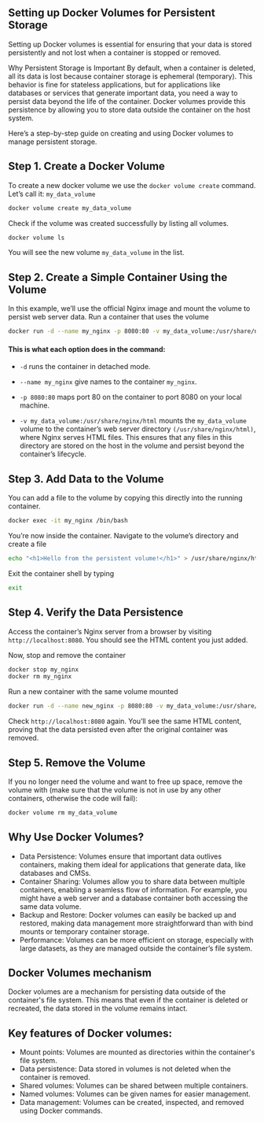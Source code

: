## Setting up Docker Volumes for Persistent Storage

Setting up Docker volumes is essential for ensuring that your data is stored persistently and not lost when a container is stopped or removed. 

Why Persistent Storage is Important
By default, when a container is deleted, all its data is lost because container storage is ephemeral (temporary). This behavior is fine for stateless applications, but for applications like databases or services that generate important data, you need a way to persist data beyond the life of the container. Docker volumes provide this persistence by allowing you to store data outside the container on the host system.

Here’s a step-by-step guide on creating and using Docker volumes to manage persistent storage.


## Step 1. Create a Docker Volume

To create a new docker volume we use the `docker volume create`
command. 
Let’s call it:
`my_data_volume`

```bash 
docker volume create my_data_volume
```

Check if the volume was created successfully by listing all volumes.
```bash 
docker volume ls
```
You will see the new volume `my_data_volume` in the list.


## Step 2. Create a Simple Container Using the Volume

In this example, we’ll use the official Nginx image and mount the volume to persist web server data.
Run a container that uses the volume
```bash 
docker run -d --name my_nginx -p 8080:80 -v my_data_volume:/usr/share/nginx/html nginx
```

#### This is what each option does in the command:

- `-d` runs the container in detached mode.

- `--name my_nginx` give names to the container `my_nginx`.

- `-p 8080:80` maps port 80 on the container to port 8080 on your local machine.

- `-v my_data_volume:/usr/share/nginx/html` mounts the `my_data_volume` volume to the container’s web server directory `(/usr/share/nginx/html)`, where Nginx serves HTML files. This ensures that any files in this directory are stored on the host in the volume and persist beyond the container’s lifecycle.


## Step 3. Add Data to the Volume

You can add a file to the volume by copying this directly into the running container. 
```bash 
docker exec -it my_nginx /bin/bash
```

You’re now inside the container. Navigate to the volume’s directory and create a file
```bash 
echo "<h1>Hello from the persistent volume!</h1>" > /usr/share/nginx/html/index.html
```

Exit the container shell by typing 
```bash 
exit
```


## Step 4. Verify the Data Persistence
Access the container’s Nginx server from a browser by visiting `http://localhost:8080`. You should see the HTML content you just added.

Now, stop and remove the container
```bash 
docker stop my_nginx
docker rm my_nginx
```

Run a new container with the same volume mounted
```bash 
docker run -d --name new_nginx -p 8080:80 -v my_data_volume:/usr/share/nginx/html nginx
```
Check `http://localhost:8080` again. You’ll see the same HTML content, proving that the data persisted even after the original container was removed.


## Step 5. Remove the Volume 
If you no longer need the volume and want to free up space, remove the volume with (make sure that the volume is not in use by any other containers, otherwise the code will fail): 
```bash 
docker volume rm my_data_volume
```

## Why Use Docker Volumes?

- Data Persistence: Volumes ensure that important data outlives containers, making them ideal for applications that generate data, like databases and CMSs.
- Container Sharing: Volumes allow you to share data between multiple containers, enabling a seamless flow of information. For example, you might have a web server and a database container both accessing the same data volume.
- Backup and Restore: Docker volumes can easily be backed up and restored, making data management more straightforward than with bind mounts or temporary container storage.
- Performance: Volumes can be more efficient on storage, especially with large datasets, as they are managed outside the container’s file system.



## Docker Volumes mechanism

Docker volumes are a mechanism for persisting data outside of the container's file system. This means that even if the container is deleted or recreated, the data stored in the volume remains intact.


## Key features of Docker volumes:

- Mount points: Volumes are mounted as directories within the container's file system.
- Data persistence: Data stored in volumes is not deleted when the container is removed.
- Shared volumes: Volumes can be shared between multiple containers.
- Named volumes: Volumes can be given names for easier management.
- Data management: Volumes can be created, inspected, and removed using Docker commands.



